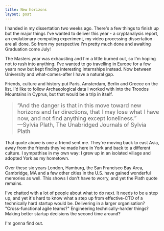 ```yaml
---
title: New horizons
layout: post
---
```


I handed in my dissertation two weeks ago. There's a few things to finish up but the major things I've wanted to deliver this year - a cryptanalysis report, an evolutionary computing experiment, my video processing dissertation - are all done. So from my perspective I'm pretty much done and awaiting Graduation come July!

The Masters year was exhausting and I'm a little burned out, so I'm hoping not to rush into anything. I've wanted to go travelling in Europe for a few years now but kept finding interesting internships instead. Now between University and what-comes-after I have a natural gap.
<!--more-->

Friends, culture and history put Paris, Amsterdam, Berlin and Greece on the list. I'd like to follow Archaeological data I worked with into the Troodos Mountains in Cyprus, but that would be a trip in itself.

<blockquote>
  <p style="font-size: 18px;">“And the danger is that in this move toward new horizons and far directions, that I may lose what I have now, and not find anything except loneliness.”
<br>—Sylvia Plath, The Unabridged Journals of Sylvia Plath</p>
</blockquote>

That quote above is one a friend sent me. They're moving back to east Asia, away from the friends they've made here in York and back to a different culture. I sympathise in my own way: I grew up in an isolated village and adopted York as my hometown.

Over these six years London, Hamburg, the San Francisco Bay Area, Cambridge, MA and a few other cities in the U.S. have gained wonderful memories as well. This shows I don't have to worry, and yet the Plath quote remains.

I've chatted with a lot of people about what to do next. It needs to be a step up, and yet it's hard to know what a step up from effective-CTO of a technically hard startup would be. Delivering in a larger organisation? "Cross-functional agile teams?" Engineering technically-harder things? Making better startup decisions the second time around?

I'm gonna find out.

<!--
End of the day, it just has to be rewarding and worthwhile while either paying the bills or working around them.

The UK has taken a disturbing turn in the last year, and I don't quite know what it means for my or our future.

If I want to focus on engineering I'd like to work with Distributed Systems at an organisation that does good. If I want to mix product and engineering I'd either look at Product Manager or head back into startups. If I want to

The UK has taken a disturbing turn in the last year, and I don't quite know what it means for my or our future.

head back into startups I have a choice of doing my own - Dreamforge taught me a lot about the early-stage - or finding a team and direction I like.

I've chatted with a lot of people about what to do next. Deciding on a career direction is tricky. If I want to focus on engineering I'd like to work with Microservices and Distributed Systems somewhere that does good. If I want to head back into startups I have a choice of doing my own - Dreamforge taught me a lot about the early-stage - or finding a team and direction I like.
-->
